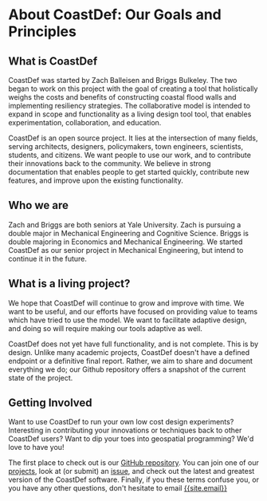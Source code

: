 # About CoastDef: Our Goals and Principles

## What is CoastDef

CoastDef was started by Zach Balleisen and Briggs Bulkeley. The two began to work on this project with the goal of creating a tool that holistically weighs the costs and benefits of constructing coastal flood walls and implementing resiliency strategies. The collaborative model is intended to expand in scope and functionality as a living design tool tool, that enables  experimentation, collaboration, and education.

 CoastDef is an open source project. It lies at the intersection of many fields, serving architects, designers, policymakers, town engineers, scientists,  students,  and citizens. We want people to use our work, and to contribute their innovations back to the community.  We believe in strong documentation that enables people to get started quickly, contribute new features, and improve upon the existing functionality.

## Who we are

Zach and Briggs are both seniors at Yale University. Zach is pursuing a double major in Mechanical Engineering and Cognitive Science. Briggs is double majoring in Economics and Mechanical Engineering. We started CoastDef as our senior project in Mechanical Engineering, but intend to continue it in the future.

## What is a living project?

We hope that CoastDef will continue to grow and improve with time. We want to be useful, and our efforts have focused on providing value to teams which have tried to use the model. We want to facilitate adaptive design, and doing so will require making our tools adaptive as well.

CoastDef does not yet have full functionality, and is not complete. This is by design. Unlike many academic projects, CoastDef doesn't have a defined endpoint or a definitive final report. Rather, we aim to share and document everything we do; our Github repository offers a snapshot of the current state of the project.

## Getting Involved

Want to use CoastDef to run your own low cost design experiments? Interesting in contributing your innovations or techniques back to other CoastDef users? Want to dip your toes into geospatial programming? We'd love to have you!

The first place to check out is our [GitHub repository](https://github.com/zdb999/coast-def). You can join one of our [projects](https://github.com/zdb999/coast-def/projects), look at (or submit) an [issue](https://github.com/zdb999/coast-def/issues), and check out the latest and greatest version of the CoastDef software. Finally, if you these terms confuse you, or you have any other questions, don't hesitate to email [{{site.email}}](mailto:{{site.email}})
